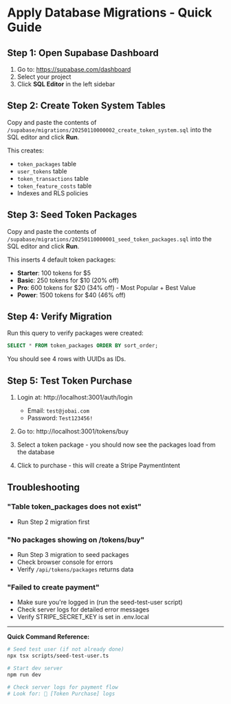 # Apply Database Migrations - Quick Guide

## Step 1: Open Supabase Dashboard

1. Go to: https://supabase.com/dashboard
2. Select your project
3. Click **SQL Editor** in the left sidebar

## Step 2: Create Token System Tables

Copy and paste the contents of `/supabase/migrations/20250110000002_create_token_system.sql` into the SQL editor and click **Run**.

This creates:
- `token_packages` table
- `user_tokens` table
- `token_transactions` table
- `token_feature_costs` table
- Indexes and RLS policies

## Step 3: Seed Token Packages

Copy and paste the contents of `/supabase/migrations/20250110000001_seed_token_packages.sql` into the SQL editor and click **Run**.

This inserts 4 default token packages:
- **Starter**: 100 tokens for $5
- **Basic**: 250 tokens for $10 (20% off)
- **Pro**: 600 tokens for $20 (34% off) - Most Popular + Best Value
- **Power**: 1500 tokens for $40 (46% off)

## Step 4: Verify Migration

Run this query to verify packages were created:

```sql
SELECT * FROM token_packages ORDER BY sort_order;
```

You should see 4 rows with UUIDs as IDs.

## Step 5: Test Token Purchase

1. Login at: http://localhost:3001/auth/login
   - Email: `test@jobai.com`
   - Password: `Test123456!`

2. Go to: http://localhost:3001/tokens/buy

3. Select a token package - you should now see the packages load from the database

4. Click to purchase - this will create a Stripe PaymentIntent

## Troubleshooting

### "Table token_packages does not exist"
- Run Step 2 migration first

### "No packages showing on /tokens/buy"
- Run Step 3 migration to seed packages
- Check browser console for errors
- Verify `/api/tokens/packages` returns data

### "Failed to create payment"
- Make sure you're logged in (run the seed-test-user script)
- Check server logs for detailed error messages
- Verify STRIPE_SECRET_KEY is set in .env.local

---

**Quick Command Reference:**

```bash
# Seed test user (if not already done)
npx tsx scripts/seed-test-user.ts

# Start dev server
npm run dev

# Check server logs for payment flow
# Look for: 🔵 [Token Purchase] logs
```
